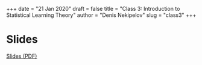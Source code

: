 +++
date = "21 Jan 2020"
draft = false
title = "Class 3: Introduction to Statistical Learning Theory"
author = "Denis Nekipelov"
slug = "class3"
+++

# Slides

[Slides (PDF)](/docs/class3.pdf)



